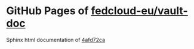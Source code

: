 GitHub Pages of [fedcloud-eu/vault-doc](https://github.com/fedcloud-eu/vault-doc.git)
===
Sphinx html documentation of [4afd72ca](https://github.com/fedcloud-eu/vault-doc/tree/4afd72ca090a76aaad25e2c9aa23494310132657)
